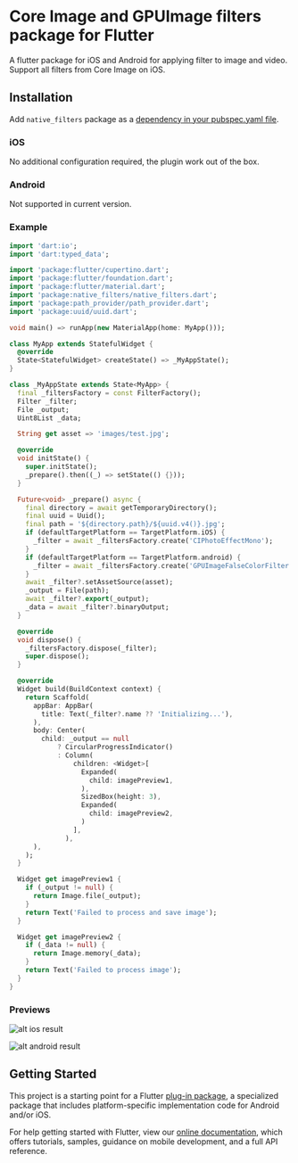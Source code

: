 # Core Image and GPUImage filters package for Flutter 

A flutter package for iOS and Android for applying filter to image and video. Support all filters from Core Image on iOS.

## Installation

Add `native_filters` package as a [dependency in your pubspec.yaml file](https://flutter.io/platform-plugins/).

### iOS

No additional configuration required, the plugin work out of the box.

### Android

Not supported in current version.

### Example

``` dart
import 'dart:io';
import 'dart:typed_data';

import 'package:flutter/cupertino.dart';
import 'package:flutter/foundation.dart';
import 'package:flutter/material.dart';
import 'package:native_filters/native_filters.dart';
import 'package:path_provider/path_provider.dart';
import 'package:uuid/uuid.dart';

void main() => runApp(new MaterialApp(home: MyApp()));

class MyApp extends StatefulWidget {
  @override
  State<StatefulWidget> createState() => _MyAppState();
}

class _MyAppState extends State<MyApp> {
  final _filtersFactory = const FilterFactory();
  Filter _filter;
  File _output;
  Uint8List _data;

  String get asset => 'images/test.jpg';

  @override
  void initState() {
    super.initState();
    _prepare().then((_) => setState(() {}));
  }

  Future<void> _prepare() async {
    final directory = await getTemporaryDirectory();
    final uuid = Uuid();
    final path = '${directory.path}/${uuid.v4()}.jpg';
    if (defaultTargetPlatform == TargetPlatform.iOS) {
      _filter = await _filtersFactory.create('CIPhotoEffectMono');
    }
    if (defaultTargetPlatform == TargetPlatform.android) {
      _filter = await _filtersFactory.create('GPUImageFalseColorFilter');
    }
    await _filter?.setAssetSource(asset);
    _output = File(path);
    await _filter?.export(_output);
    _data = await _filter?.binaryOutput;
  }

  @override
  void dispose() {
    _filtersFactory.dispose(_filter);
    super.dispose();
  }

  @override
  Widget build(BuildContext context) {
    return Scaffold(
      appBar: AppBar(
        title: Text(_filter?.name ?? 'Initializing...'),
      ),
      body: Center(
        child: _output == null
            ? CircularProgressIndicator()
            : Column(
                children: <Widget>[
                  Expanded(
                    child: imagePreview1,
                  ),
                  SizedBox(height: 3),
                  Expanded(
                    child: imagePreview2,
                  )
                ],
              ),
      ),
    );
  }

  Widget get imagePreview1 {
    if (_output != null) {
      return Image.file(_output);
    }
    return Text('Failed to process and save image');
  }

  Widget get imagePreview2 {
    if (_data != null) {
      return Image.memory(_data);
    }
    return Text('Failed to process image');
  }
}
```

### Previews

![alt ios result](samples/ios.png "Applying CIPhotoEffectMono filter in iOS")

![alt android result](samples/android.png "Applying GPUImageFalseColorFilter filter in Android")

## Getting Started

This project is a starting point for a Flutter
[plug-in package](https://flutter.dev/developing-packages/),
a specialized package that includes platform-specific implementation code for
Android and/or iOS.

For help getting started with Flutter, view our 
[online documentation](https://flutter.dev/docs), which offers tutorials, 
samples, guidance on mobile development, and a full API reference.
